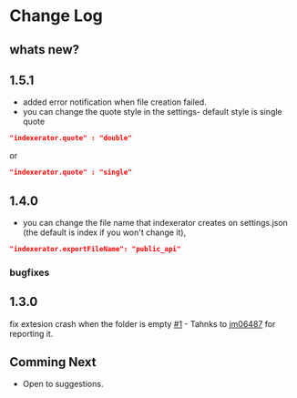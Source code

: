 # Change Log
## whats new?
## 1.5.1

- added error notification when file creation failed.
- you can change the quote style in the settings- default style is single quote
```json
"indexerator.quote" : "double"
```
or 
```json
"indexerator.quote" : "single"
```


## 1.4.0

- you can change the file name that indexerator creates on settings.json (the default is index if you won't change it),
```json
"indexerator.exportFileName": "public_api"
```

### bugfixes 
## 1.3.0

fix extesion crash when the folder is empty [#1](https://github.com/aviadhhh/indexerator/issues/1) - Tahnks to [jm06487](https://github.com/jm06487) for reporting it.



## Comming Next
- Open to suggestions.